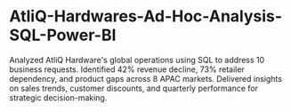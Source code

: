 # AtliQ-Hardwares-Ad-Hoc-Analysis-SQL-Power-BI
Analyzed AtliQ Hardware's global operations using SQL to address 10 business requests. Identified 42% revenue decline, 73% retailer dependency, and product gaps across 8 APAC markets. Delivered insights on sales trends, customer discounts, and quarterly performance for strategic decision-making.
